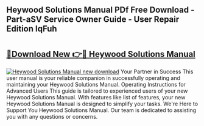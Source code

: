 ## Heywood Solutions Manual PDf Free Download - Part-aSV Service Owner Guide - User Repair Edition IqFuh

# <h2><a href="http://bc64660.oget.top/?id=Heywood+Solutions+Manual">🔗Download New 👉🔴 Heywood Solutions Manual</a></h2>

[![Heywood Solutions Manual new download](https://i.imgur.com/5g1atiW.png)](http://bc64660.oget.top/?id=Heywood+Solutions+Manual)
Your Partner in Success This user manual is your reliable companion in successfully operating and maintaining your Heywood Solutions Manual. Operating Instructions for Advanced Users This guide is tailored to experienced users of your new Heywood Solutions Manual. With features like list of features, your new Heywood Solutions Manual is designed to simplify your tasks. We're Here to Support You Heywood Solutions Manual. Our team is dedicated to assisting you with any questions or concerns.
